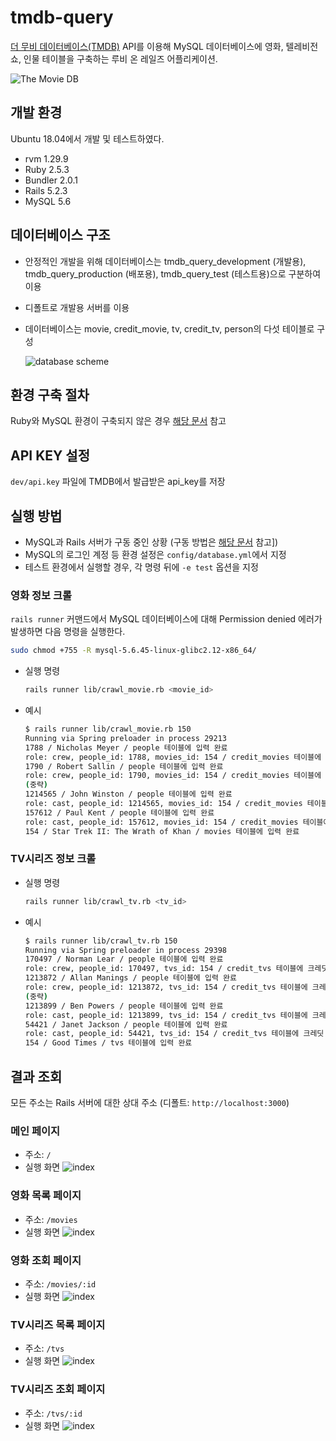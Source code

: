 # tmdb-query

[더 무비 데이터베이스(TMDB)][TMDB] API를 이용해 MySQL 데이터베이스에 영화, 텔레비전쇼, 인물 테이블을 구축하는 루비 온 레일즈 어플리케이션.

![The Movie DB](https://www.themoviedb.org/assets/2/v4/logos/408x161-powered-by-rectangle-blue-10d3d41d2a0af9ebcb85f7fb62ffb6671c15ae8ea9bc82a2c6941f223143409e.png)

## 개발 환경

Ubuntu 18.04에서 개발 및 테스트하였다.

- rvm 1.29.9
- Ruby 2.5.3
- Bundler 2.0.1
- Rails 5.2.3
- MySQL 5.6

## 데이터베이스 구조

- 안정적인 개발을 위해 데이터베이스는 tmdb_query_development (개발용), tmdb_query_production (배포용), tmdb_query_test (테스트용)으로 구분하여 이용
- 디폴트로 개발용 서버를 이용
- 데이터베이스는 movie, credit_movie, tv, credit_tv, person의 다섯 테이블로 구성

    ![database scheme](docs/img/db-scheme.png)

## 환경 구축 절차

Ruby와 MySQL 환경이 구축되지 않은 경우 [해당 문서](docs/environment.md) 참고

## API KEY 설정

`dev/api.key` 파일에 TMDB에서 발급받은 api_key를 저장

## 실행 방법

- MySQL과 Rails 서버가 구동 중인 상황 (구동 방법은 [해당 문서](docs/environment.md#실행) 참고])
- MySQL의 로그인 계정 등 환경 설정은 `config/database.yml`에서 지정
- 테스트 환경에서 실행할 경우, 각 명령 뒤에 `-e test` 옵션을 지정

### 영화 정보 크롤

`rails runner` 커맨드에서 MySQL 데이터베이스에 대해 Permission denied 에러가 발생하면 다음 명령을 실행한다.

```sh
sudo chmod +755 -R mysql-5.6.45-linux-glibc2.12-x86_64/
```

- 실행 명령

    ```sh
    rails runner lib/crawl_movie.rb <movie_id>
    ```

- 예시

    ```sh
    $ rails runner lib/crawl_movie.rb 150
    Running via Spring preloader in process 29213
    1788 / Nicholas Meyer / people 테이블에 입력 완료
    role: crew, people_id: 1788, movies_id: 154 / credit_movies 테이블에 크레딧 정보 입력 완료
    1790 / Robert Sallin / people 테이블에 입력 완료
    role: crew, people_id: 1790, movies_id: 154 / credit_movies 테이블에 크레딧 정보 입력 완료
    (중략)
    1214565 / John Winston / people 테이블에 입력 완료
    role: cast, people_id: 1214565, movies_id: 154 / credit_movies 테이블에 크레딧 정보 입력 완료
    157612 / Paul Kent / people 테이블에 입력 완료
    role: cast, people_id: 157612, movies_id: 154 / credit_movies 테이블에 크레딧 정보 입력 완료
    154 / Star Trek II: The Wrath of Khan / movies 테이블에 입력 완료
    ```

### TV시리즈 정보 크롤

- 실행 명령

    ```sh
    rails runner lib/crawl_tv.rb <tv_id>
    ```

- 예시

    ```sh
    $ rails runner lib/crawl_tv.rb 150
    Running via Spring preloader in process 29398
    170497 / Norman Lear / people 테이블에 입력 완료
    role: crew, people_id: 170497, tvs_id: 154 / credit_tvs 테이블에 크레딧 정보 입력 완료
    1213872 / Allan Manings / people 테이블에 입력 완료
    role: crew, people_id: 1213872, tvs_id: 154 / credit_tvs 테이블에 크레딧 정보 입력 완료
    (중략)
    1213899 / Ben Powers / people 테이블에 입력 완료
    role: cast, people_id: 1213899, tvs_id: 154 / credit_tvs 테이블에 크레딧 정보 입력 완료
    54421 / Janet Jackson / people 테이블에 입력 완료
    role: cast, people_id: 54421, tvs_id: 154 / credit_tvs 테이블에 크레딧 정보 입력 완료
    154 / Good Times / tvs 테이블에 입력 완료
    ```

## 결과 조회

모든 주소는 Rails 서버에 대한 상대 주소 (디폴트: `http://localhost:3000`)

### 메인 페이지

- 주소: `/`
- 실행 화면
    ![index](docs/img/index.png)

### 영화 목록 페이지

- 주소: `/movies`
- 실행 화면
    ![index](docs/img/movies.png)

### 영화 조회 페이지

- 주소: `/movies/:id`
- 실행 화면
    ![index](docs/img/movies-id.png)

### TV시리즈 목록 페이지

- 주소: `/tvs`
- 실행 화면
    ![index](docs/img/tvs.png)

### TV시리즈 조회 페이지

- 주소: `/tvs/:id`
- 실행 화면
    ![index](docs/img/tvs-id.png)

[TMDB]: https://www.themoviedb.org
